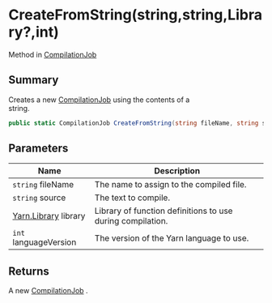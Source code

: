 # CreateFromString(string,string,Library?,int)

Method in [CompilationJob](yarn.compiler.compilationjob.md)

## Summary

Creates a new [CompilationJob](yarn.compiler.compilationjob.md) using the contents of a\
string.

```csharp
public static CompilationJob CreateFromString(string fileName, string source, Library? library = null, int languageVersion = Project.CurrentProjectFileVersion)
```

## Parameters

| Name                                    | Description                                                |
| --------------------------------------- | ---------------------------------------------------------- |
| `string` fileName                       | The name to assign to the compiled file.                   |
| `string` source                         | The text to compile.                                       |
| [Yarn.Library](yarn.library.md) library | Library of function definitions to use during compilation. |
| `int` languageVersion                   | The version of the Yarn language to use.                   |

## Returns

A new [CompilationJob](yarn.compiler.compilationjob.md) .

